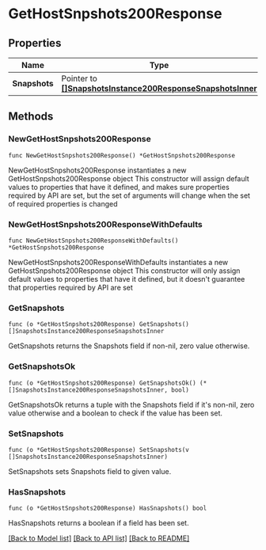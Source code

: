 # GetHostSnpshots200Response

## Properties

Name | Type | Description | Notes
------------ | ------------- | ------------- | -------------
**Snapshots** | Pointer to [**[]SnapshotsInstance200ResponseSnapshotsInner**](SnapshotsInstance200ResponseSnapshotsInner.md) |  | [optional] 

## Methods

### NewGetHostSnpshots200Response

`func NewGetHostSnpshots200Response() *GetHostSnpshots200Response`

NewGetHostSnpshots200Response instantiates a new GetHostSnpshots200Response object
This constructor will assign default values to properties that have it defined,
and makes sure properties required by API are set, but the set of arguments
will change when the set of required properties is changed

### NewGetHostSnpshots200ResponseWithDefaults

`func NewGetHostSnpshots200ResponseWithDefaults() *GetHostSnpshots200Response`

NewGetHostSnpshots200ResponseWithDefaults instantiates a new GetHostSnpshots200Response object
This constructor will only assign default values to properties that have it defined,
but it doesn't guarantee that properties required by API are set

### GetSnapshots

`func (o *GetHostSnpshots200Response) GetSnapshots() []SnapshotsInstance200ResponseSnapshotsInner`

GetSnapshots returns the Snapshots field if non-nil, zero value otherwise.

### GetSnapshotsOk

`func (o *GetHostSnpshots200Response) GetSnapshotsOk() (*[]SnapshotsInstance200ResponseSnapshotsInner, bool)`

GetSnapshotsOk returns a tuple with the Snapshots field if it's non-nil, zero value otherwise
and a boolean to check if the value has been set.

### SetSnapshots

`func (o *GetHostSnpshots200Response) SetSnapshots(v []SnapshotsInstance200ResponseSnapshotsInner)`

SetSnapshots sets Snapshots field to given value.

### HasSnapshots

`func (o *GetHostSnpshots200Response) HasSnapshots() bool`

HasSnapshots returns a boolean if a field has been set.


[[Back to Model list]](../README.md#documentation-for-models) [[Back to API list]](../README.md#documentation-for-api-endpoints) [[Back to README]](../README.md)


